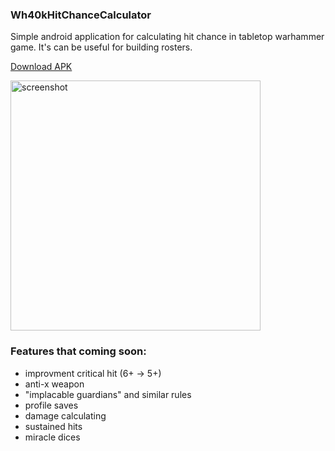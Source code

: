 ### Wh40kHitChanceCalculator
Simple android application for calculating hit chance in tabletop warhammer game. It's can be useful for building rosters.

[Download APK](https://github.com/mikhaylenko-nikita-sergeevich/WH-40k-Hit-Chance-Calculator/releases/latest/dowload/Wh40k.Hit.Chance.Calculator.apk)

<img src="https://github.com/mikhaylenko-nikita-sergeevich/WH-40k-Hit-Chance-Calculator/assets/56098465/a6bea7c4-3997-45b8-868c-eacfed5d0a32.png" alt="screenshot" width="400"/>



### Features that coming soon:
- improvment critical hit (6+ -> 5+)
- anti-x weapon
- "implacable guardians" and similar rules
- profile saves
- damage calculating
- sustained hits 
- miracle dices
